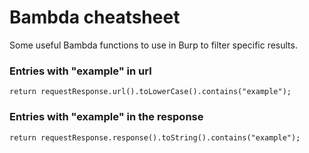 # Bambda cheatsheet

Some useful Bambda functions to use in Burp to filter specific results.


### Entries with "example" in url

```
return requestResponse.url().toLowerCase().contains("example");
```

### Entries with "example" in the response

```
return requestResponse.response().toString().contains("example");
```